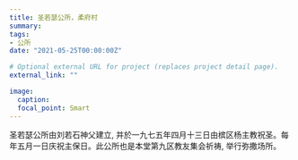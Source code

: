 ```yaml
---
title: 圣若瑟公所，柔府村
summary:
tags:
- 公所
date: "2021-05-25T00:00:00Z"

# Optional external URL for project (replaces project detail page).
external_link: ""

image:
  caption:
  focal_point: Smart
---
```

圣若瑟公所由刘若石神父建立, 并於一九七五年四月十三日由槟区杨主教祝圣。每年五月一日庆祝主保日。此公所也是本堂第九区教友集会祈祷, 举行弥撒场所。
